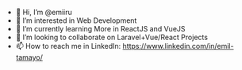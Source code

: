- 👋 Hi, I’m @emiiru
- 👀 I’m interested in Web Development
- 🌱 I’m currently learning More in ReactJS and VueJS
- 💞️ I’m looking to collaborate on Laravel+Vue/React Projects
- 📫 How to reach me in LinkedIn: https://www.linkedin.com/in/emil-tamayo/

<!---
emiiru/emiiru is a ✨ special ✨ repository because its `README.md` (this file) appears on your GitHub profile.
You can click the Preview link to take a look at your changes.
--->
